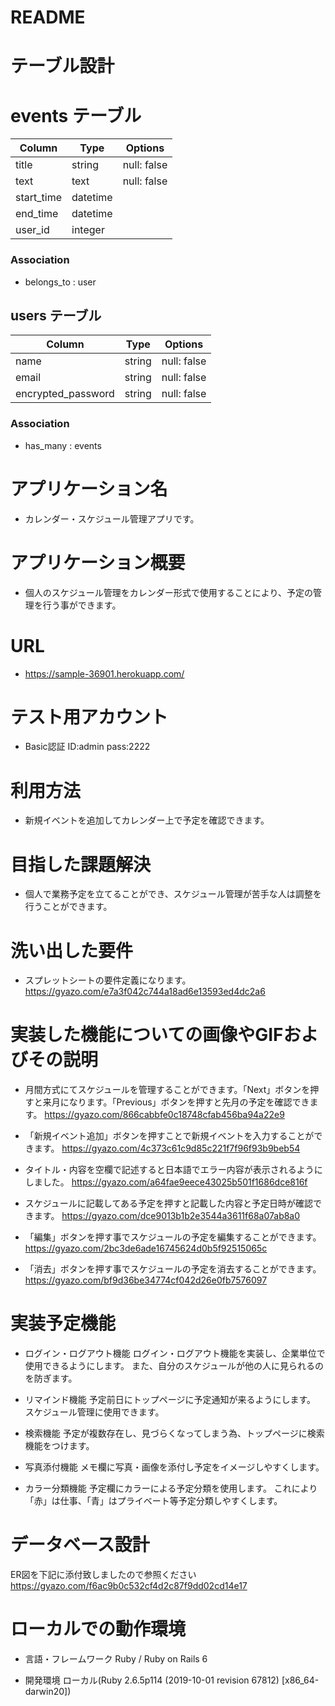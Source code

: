 # README

# テーブル設計

# events テーブル
| Column              | Type       | Options                   |
| ------------------- | ---------- | --------------------------|
| title               | string     | null: false               |
| text                | text       | null: false               |
| start_time          | datetime   |                           |
| end_time            | datetime   |                           |
| user_id             | integer    |                           |

### Association
- belongs_to : user

## users テーブル
| Column                 | Type       | Options                        |
| ---------------------- | ---------- | ------------------------------ |
| name                   | string     | null: false                    |
| email                  | string     | null: false                    |
| encrypted_password     | string     | null: false                    |

### Association
- has_many : events


# アプリケーション名
- カレンダー・スケジュール管理アプリです。


# アプリケーション概要
- 個人のスケジュール管理をカレンダー形式で使用することにより、予定の管理を行う事ができます。


# URL
-  https://sample-36901.herokuapp.com/


# テスト用アカウント
- Basic認証 ID:admin pass:2222


# 利用方法
- 新規イベントを追加してカレンダー上で予定を確認できます。


# 目指した課題解決
- 個人で業務予定を立てることができ、スケジュール管理が苦手な人は調整を行うことができます。


# 洗い出した要件
- スプレットシートの要件定義になります。
  https://gyazo.com/e7a3f042c744a18ad6e13593ed4dc2a6


# 実装した機能についての画像やGIFおよびその説明
- 月間方式にてスケジュールを管理することができます。「Next」ボタンを押すと来月になります。「Previous」ボタンを押すと先月の予定を確認できます。
  https://gyazo.com/866cabbfe0c18748cfab456ba94a22e9

- 「新規イベント追加」ボタンを押すことで新規イベントを入力することができます。
  https://gyazo.com/4c373c61c9d85c221f7f96f93b9beb54

- タイトル・内容を空欄で記述すると日本語でエラー内容が表示されるようにしました。
  https://gyazo.com/a64fae9eece43025b501f1686dce816f

- スケジュールに記載してある予定を押すと記載した内容と予定日時が確認できます。
  https://gyazo.com/dce9013b1b2e3544a3611f68a07ab8a0

- 「編集」ボタンを押す事でスケジュールの予定を編集することができます。
  https://gyazo.com/2bc3de6ade16745624d0b5f92515065c

- 「消去」ボタンを押す事でスケジュールの予定を消去することができます。
  https://gyazo.com/bf9d36be34774cf042d26e0fb7576097


# 実装予定機能
- ログイン・ログアウト機能
ログイン・ログアウト機能を実装し、企業単位で使用できるようにします。
また、自分のスケジュールが他の人に見られるのを防ぎます。

- リマインド機能
予定前日にトップページに予定通知が来るようにします。
スケジュール管理に使用できます。

- 検索機能
予定が複数存在し、見づらくなってしまう為、トップページに検索機能をつけます。

- 写真添付機能
メモ欄に写真・画像を添付し予定をイメージしやすくします。

- カラー分類機能
予定欄にカラーによる予定分類を使用します。
これにより「赤」は仕事、「青」はプライベート等予定分類しやすくします。

# データベース設計
ER図を下記に添付致しましたので参照ください
https://gyazo.com/f6ac9b0c532cf4d2c87f9dd02cd14e17

# ローカルでの動作環境
- 言語・フレームワーク
Ruby / Ruby on Rails 6

- 開発環境
ローカル(Ruby 2.6.5p114 (2019-10-01 revision 67812) [x86_64-darwin20])



